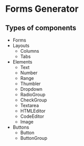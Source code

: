 # Forms Generator

## Types of components

- Forms
- Layouts
  - Columns
  - Tabs
- Elements
  - Text
  - Number
  - Range
  - Thumbler
  - Dropdown
  - RadioGroup
  - CheckGroup
  - Textarea
  - HTMLEditor
  - CodeEditor
  - Image
- Buttons
  - Button
  - ButtonGroup